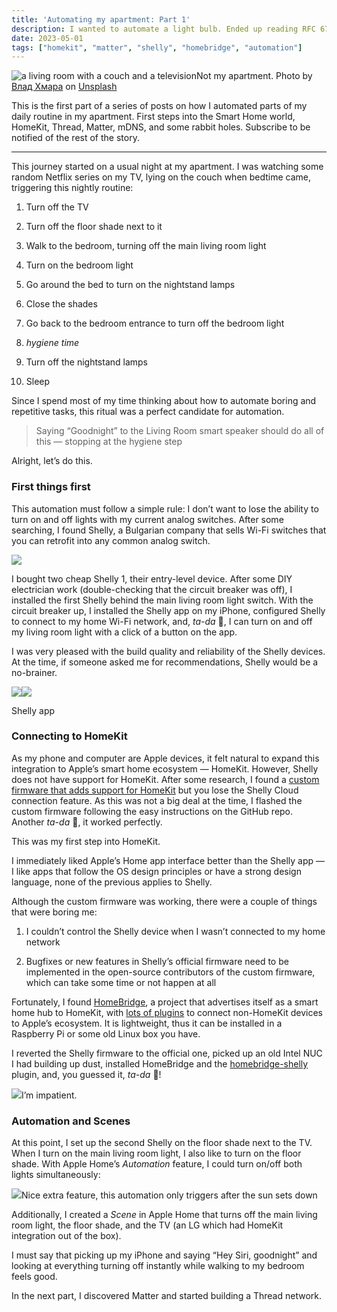 ```yaml
---
title: 'Automating my apartment: Part 1'
description: I wanted to automate a light bulb. Ended up reading RFC 6762.
date: 2023-05-01
tags: ["homekit", "matter", "shelly", "homebridge", "automation"]
---
```


![a living room with a couch and a television](https://images.unsplash.com/photo-1634045924031-98026a4557c4?crop=entropy&cs=tinysrgb&fit=max&fm=jpg&ixid=MnwzMDAzMzh8MHwxfHNlYXJjaHwzMnx8dGVsZXZpc2lvbnxlbnwwfHx8fDE2ODI2MjI5MDg&ixlib=rb-4.0.3&q=80&w=1080)Not my apartment. Photo by [Влад Хмара](https://unsplash.com/@asus168) on [Unsplash](https://unsplash.com)

This is the first part of a series of posts on how I automated parts of my daily routine in my apartment. First steps into the Smart Home world, HomeKit, Thread, Matter, mDNS, and some rabbit holes. Subscribe to be notified of the rest of the story.

* * *

This journey started on a usual night at my apartment. I was watching some random Netflix series on my TV, lying on the couch when bedtime came, triggering this nightly routine:

  1. Turn off the TV

  2. Turn off the floor shade next to it

  3. Walk to the bedroom, turning off the main living room light

  4. Turn on the bedroom light

  5. Go around the bed to turn on the nightstand lamps

  6. Close the shades

  7. Go back to the bedroom entrance to turn off the bedroom light

  8. *hygiene time*

  9. Turn off the nightstand lamps

  10. Sleep




Since I spend most of my time thinking about how to automate boring and repetitive tasks, this ritual was a perfect candidate for automation.

> Saying “Goodnight” to the Living Room smart speaker should do all of this — stopping at the hygiene step

Alright, let’s do this.

### First things first

This automation must follow a simple rule: I don’t want to lose the ability to turn on and off lights with my current analog switches. After some searching, I found Shelly, a Bulgarian company that sells Wi-Fi switches that you can retrofit into any common analog switch.

![](https://substackcdn.com/image/fetch/w_1456,c_limit,f_auto,q_auto:good,fl_progressive:steep/https%3A%2F%2Fsubstack-post-media.s3.amazonaws.com%2Fpublic%2Fimages%2Fcec0202b-e26f-47c7-b1fc-f58760b4dc9d_861x240.png)

I bought two cheap Shelly 1, their entry-level device. After some DIY electrician work (double-checking that the circuit breaker was off), I installed the first Shelly behind the main living room light switch. With the circuit breaker up, I installed the Shelly app on my iPhone, configured Shelly to connect to my home Wi-Fi network, and, _ta-da_ 🎉, I can turn on and off my living room light with a click of a button on the app.

I was very pleased with the build quality and reliability of the Shelly devices. At the time, if someone asked me for recommendations, Shelly would be a no-brainer.

![](https://substackcdn.com/image/fetch/w_720,c_limit,f_auto,q_auto:good,fl_progressive:steep/https%3A%2F%2Fsubstack-post-media.s3.amazonaws.com%2Fpublic%2Fimages%2F31955a05-b5f2-4bb3-825c-c4c58fd966d4_1179x2556.png)![](https://substackcdn.com/image/fetch/w_720,c_limit,f_auto,q_auto:good,fl_progressive:steep/https%3A%2F%2Fsubstack-post-media.s3.amazonaws.com%2Fpublic%2Fimages%2F8e5e52e2-28a9-4052-93de-e4af0eb97140_1179x2556.png)

Shelly app

### Connecting to HomeKit

As my phone and computer are Apple devices, it felt natural to expand this integration to Apple’s smart home ecosystem — HomeKit. However, Shelly does not have support for HomeKit. After some research, I found a [custom firmware that adds support for HomeKit](https://github.com/mongoose-os-apps/shelly-homekit) but you lose the Shelly Cloud connection feature. As this was not a big deal at the time, I flashed the custom firmware following the easy instructions on the GitHub repo. Another _ta-da_ 🎉, it worked perfectly.

This was my first step into HomeKit.

I immediately liked Apple’s Home app interface better than the Shelly app — I like apps that follow the OS design principles or have a strong design language, none of the previous applies to Shelly.

Although the custom firmware was working, there were a couple of things that were boring me:

  1. I couldn’t control the Shelly device when I wasn’t connected to my home network

  2. Bugfixes or new features in Shelly’s official firmware need to be implemented in the open-source contributors of the custom firmware, which can take some time or not happen at all




Fortunately, I found [HomeBridge](https://homebridge.io), a project that advertises itself as a smart home hub to HomeKit, with [lots of plugins](https://www.npmjs.com/search?q=keywords:homebridge-plugin) to connect non-HomeKit devices to Apple’s ecosystem. It is lightweight, thus it can be installed in a Raspberry Pi or some old Linux box you have.

I reverted the Shelly firmware to the official one, picked up an old Intel NUC I had building up dust, installed HomeBridge and the [homebridge-shelly](https://github.com/alexryd/homebridge-shelly) plugin, and, you guessed it, _ta-da_ 🎉!

![](https://substackcdn.com/image/fetch/w_1456,c_limit,f_auto,q_auto:good,fl_progressive:steep/https%3A%2F%2Fsubstack-post-media.s3.amazonaws.com%2Fpublic%2Fimages%2Ff13bd637-d2bd-4832-b204-36c6f14f90d3_1490x780.png)I’m impatient.

### Automation and Scenes

At this point, I set up the second Shelly on the floor shade next to the TV. When I turn on the main living room light, I also like to turn on the floor shade. With Apple Home’s _Automation_ feature, I could turn on/off both lights simultaneously:

![](https://substackcdn.com/image/fetch/w_1456,c_limit,f_auto,q_auto:good,fl_progressive:steep/https%3A%2F%2Fsubstack-post-media.s3.amazonaws.com%2Fpublic%2Fimages%2F7fe29203-1972-4435-a2f4-655666a46ed2_1179x2556.png)Nice extra feature, this automation only triggers after the sun sets down

Additionally, I created a _Scene_ in Apple Home that turns off the main living room light, the floor shade, and the TV (an LG which had HomeKit integration out of the box).

I must say that picking up my iPhone and saying “Hey Siri, goodnight” and looking at everything turning off instantly while walking to my bedroom feels good.

In the next part, I discovered Matter and started building a Thread network.
